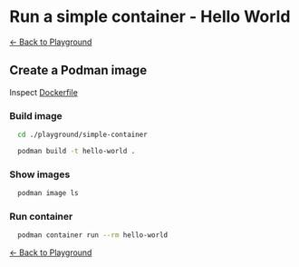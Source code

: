# Run a simple container - Hello World

[← Back to Playground](../docs/playground.md)

## Create a Podman image
Inspect [Dockerfile](../playground/simple-container/Dockerfile)

### Build image
```bash
  cd ./playground/simple-container

  podman build -t hello-world .
```

### Show images
```bash
  podman image ls
```

### Run container
```bash
  podman container run --rm hello-world
```

[← Back to Playground](../docs/playground.md)
